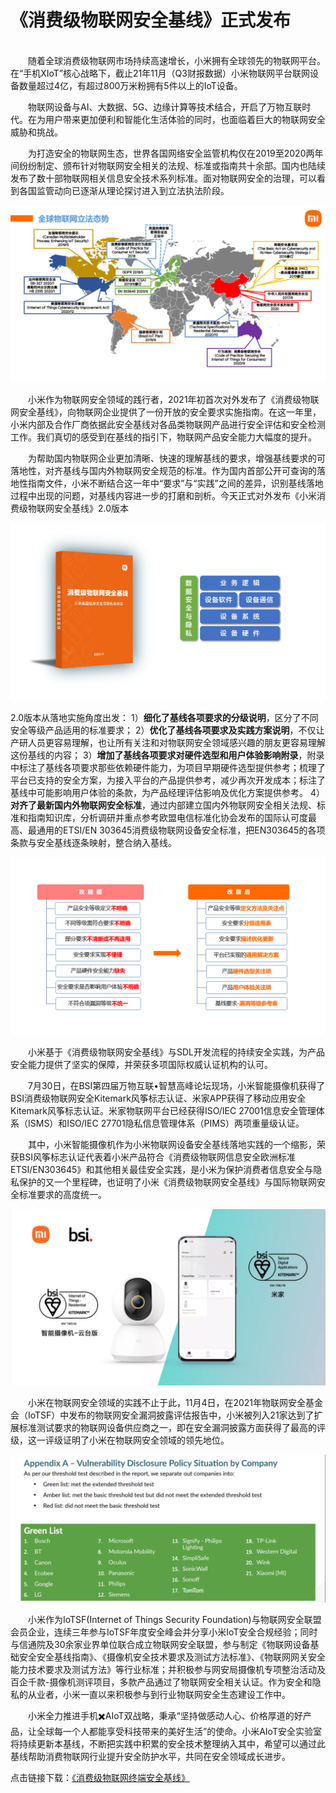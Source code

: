 # 《消费级物联网安全基线》正式发布
<br/>
&emsp;&emsp;随着全球消费级物联网市场持续高速增长，小米拥有全球领先的物联网平台。在“手机XIoT”核心战略下，截止21年11月（Q3财报数据）小米物联网平台联网设备数量超过4亿，有超过800万米粉拥有5件以上的IoT设备。

&emsp;&emsp;物联网设备与AI、大数据、5G、边缘计算等技术结合，开启了万物互联时代。在为用户带来更加便利和智能化生活体验的同时，也面临着巨大的物联网安全威胁和挑战。

&emsp;&emsp;为打造安全的物联网生态，世界各国网络安全监管机构仅在2019至2020两年间纷纷制定、颁布针对物联网安全相关的法规、标准或指南共十余部。国内也陆续发布了数十部物联网相关信息安全技术系列标准。面对物联网安全的治理，可以看到各国监管动向已逐渐从理论探讨进入到立法执法阶段。

![avatar](/resources/pics/legislationMap.png)

&emsp;&emsp;小米作为物联网安全领域的践行者，2021年初首次对外发布了《消费级物联网安全基线》，向物联网企业提供了一份开放的安全要求实施指南。在这一年里，小米内部及合作厂商依据此安全基线对各品类物联网产品进行安全评估和安全检测工作。我们真切的感受到在基线的指引下，物联网产品安全能力大幅度的提升。

&emsp;&emsp;为帮助国内物联网企业更加清晰、快速的理解基线的要求，增强基线要求的可落地性，对齐基线与国内外物联网安全规范的标准。作为国内首部公开可查询的落地性指南文件，小米不断结合这一年中“要求”与“实践”之间的差异，识别基线落地过程中出现的问题，对基线内容进一步的打磨和剖析。今天正式对外发布《小米消费级物联网安全基线》2.0版本

![avatar](/resources/pics/coverFrame.png)

2.0版本从落地实施角度出发：
1）**细化了基线各项要求的分级说明**，区分了不同安全等级产品适用的标准要求；
2）**优化了基线各项要求及实践方案说明**，不仅让产研人员更容易理解，也让所有关注和对物联网安全领域感兴趣的朋友更容易理解这份基线的内容；
3）**增加了基线各项要求对硬件选型和用户体验影响附录**，附录中标注了基线各项要求那些依赖硬件能力，为项目早期硬件选型提供参考；梳理了平台已支持的安全方案，为接入平台的产品提供参考，减少再次开发成本；标注了基线中可能影响用户体验的条款，为产品经理评估影响及优化方案提供参考。
4）**对齐了最新国内外物联网安全标准**，通过内部建立国内外物联网安全相关法规、标准和指南知识库，分析调研并重点参考欧盟电信标准化协会发布的国际认可度最高、最通用的ETSI/EN 303645消费级物联网设备安全标准，把EN303645的各项条款与安全基线逐条映射，整合纳入基线。

![avatar](/resources/pics/improvements.png)

&emsp;&emsp;小米基于《消费级物联网安全基线》与SDL开发流程的持续安全实践，为产品安全能力提供了坚实的保障，并荣获多项国际权威认证机构的认可。

&emsp;&emsp;7月30日，在BSI第四届万物互联•智慧高峰论坛现场，小米智能摄像机获得了BSI消费级物联网安全Kitemark风筝标志认证、米家APP获得了移动应用安全Kitemark风筝标志认证。米家物联网平台已经获得ISO/IEC 27001信息安全管理体系（ISMS）和ISO/IEC 27701隐私信息管理体系（PIMS）两项重量级认证。

&emsp;&emsp;其中，小米智能摄像机作为小米物联网设备安全基线落地实践的一个缩影，荣获BSI风筝标志认证代表着小米产品符合《消费级物联网信息安全欧洲标准ETSI/EN303645》和其他相关最佳安全实践，是小米为保护消费者信息安全与隐私保护的又一个里程碑，也证明了小米《消费级物联网安全基线》与国际物联网安全标准要求的高度统一。

![avatar](/resources/pics/cameraKitemark.png)

&emsp;&emsp;小米在物联网安全领域的实践不止于此，11月4日，在2021年物联网安全基金会（IoTSF）中发布的物联网安全漏洞披露评估报告中，小米被列入21家达到了扩展标准测试要求的物联网设备供应商之一，即在安全漏洞披露方面获得了最高的评级，这一评级证明了小米在物联网安全领域的领先地位。

![avatar](/resources/pics/vulnerabilityPolicy.png)

&emsp;&emsp;小米作为IoTSF(Internet of Things Security Foundation)与物联网安全联盟会员企业，连续三年参与IoTSF年度安全峰会并分享小米IoT安全合规经验；同时与信通院及30余家业界单位联合成立物联网安全联盟，参与制定《物联网设备基础安全安全基线指南》、《摄像机安全技术要求及测试方法标准》、《物联网网关安全能力技术要求及测试方法》等行业标准；并积极参与网安局摄像机专项整治活动及百企千款-摄像机测评项目，多款产品通过了物联网安全相关认证。作为安全和隐私的从业者，小米一直以来积极参与到行业物联网安全生态建设工作中。

&emsp;&emsp;小米全力推进手机✖️AIoT双战略，秉承“坚持做感动人心、价格厚道的好产品，让全球每一个人都能享受科技带来的美好生活”的使命。小米AIoT安全实验室将持续更新本基线，不断把实践中积累的安全技术整理纳入其中，希望可以通过此基线帮助消费物联网行业提升安全防护水平，共同在安全领域成长进步。

点击链接下载：[《消费级物联网终端安全基线》](https://github.com/MiSecurity/Cyber-Security-Baseline-for-Consumer-Internet-of-Things/blob/main/resources/pdf/%E6%B6%88%E8%B4%B9%E7%BA%A7%E7%89%A9%E8%81%94%E7%BD%91%E5%AE%89%E5%85%A8%E5%9F%BA%E7%BA%BF.pdf)
